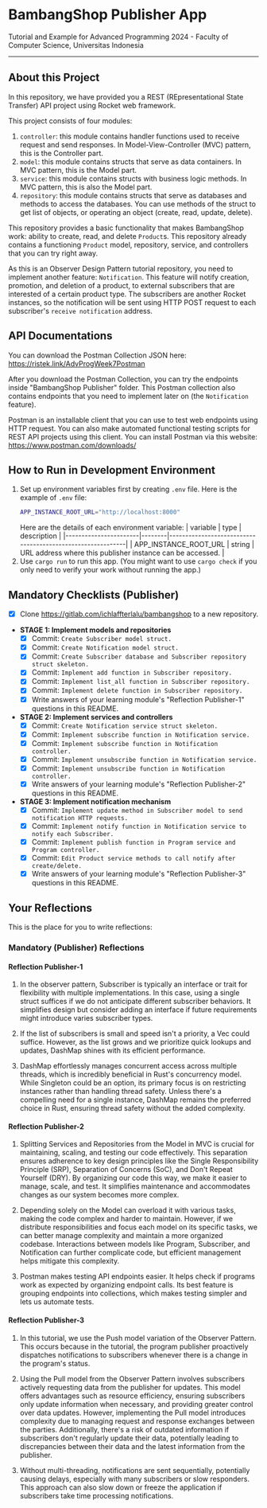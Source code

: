 # BambangShop Publisher App
Tutorial and Example for Advanced Programming 2024 - Faculty of Computer Science, Universitas Indonesia

---

## About this Project
In this repository, we have provided you a REST (REpresentational State Transfer) API project using Rocket web framework.

This project consists of four modules:
1.  `controller`: this module contains handler functions used to receive request and send responses.
    In Model-View-Controller (MVC) pattern, this is the Controller part.
2.  `model`: this module contains structs that serve as data containers.
    In MVC pattern, this is the Model part.
3.  `service`: this module contains structs with business logic methods.
    In MVC pattern, this is also the Model part.
4.  `repository`: this module contains structs that serve as databases and methods to access the databases.
    You can use methods of the struct to get list of objects, or operating an object (create, read, update, delete).

This repository provides a basic functionality that makes BambangShop work: ability to create, read, and delete `Product`s.
This repository already contains a functioning `Product` model, repository, service, and controllers that you can try right away.

As this is an Observer Design Pattern tutorial repository, you need to implement another feature: `Notification`.
This feature will notify creation, promotion, and deletion of a product, to external subscribers that are interested of a certain product type.
The subscribers are another Rocket instances, so the notification will be sent using HTTP POST request to each subscriber's `receive notification` address.

## API Documentations

You can download the Postman Collection JSON here: https://ristek.link/AdvProgWeek7Postman

After you download the Postman Collection, you can try the endpoints inside "BambangShop Publisher" folder.
This Postman collection also contains endpoints that you need to implement later on (the `Notification` feature).

Postman is an installable client that you can use to test web endpoints using HTTP request.
You can also make automated functional testing scripts for REST API projects using this client.
You can install Postman via this website: https://www.postman.com/downloads/

## How to Run in Development Environment
1.  Set up environment variables first by creating `.env` file.
    Here is the example of `.env` file:
    ```bash
    APP_INSTANCE_ROOT_URL="http://localhost:8000"
    ```
    Here are the details of each environment variable:
    | variable              | type   | description                                                |
    |-----------------------|--------|------------------------------------------------------------|
    | APP_INSTANCE_ROOT_URL | string | URL address where this publisher instance can be accessed. |
2.  Use `cargo run` to run this app.
    (You might want to use `cargo check` if you only need to verify your work without running the app.)

## Mandatory Checklists (Publisher)
-   [x] Clone https://gitlab.com/ichlaffterlalu/bambangshop to a new repository.
-   **STAGE 1: Implement models and repositories**
    -   [x] Commit: `Create Subscriber model struct.`
    -   [x] Commit: `Create Notification model struct.`
    -   [x] Commit: `Create Subscriber database and Subscriber repository struct skeleton.`
    -   [x] Commit: `Implement add function in Subscriber repository.`
    -   [x] Commit: `Implement list_all function in Subscriber repository.`
    -   [x] Commit: `Implement delete function in Subscriber repository.`
    -   [x] Write answers of your learning module's "Reflection Publisher-1" questions in this README.
-   **STAGE 2: Implement services and controllers**
    -   [x] Commit: `Create Notification service struct skeleton.`
    -   [x] Commit: `Implement subscribe function in Notification service.`
    -   [x] Commit: `Implement subscribe function in Notification controller.`
    -   [x] Commit: `Implement unsubscribe function in Notification service.`
    -   [x] Commit: `Implement unsubscribe function in Notification controller.`
    -   [x] Write answers of your learning module's "Reflection Publisher-2" questions in this README.
-   **STAGE 3: Implement notification mechanism**
    -   [x] Commit: `Implement update method in Subscriber model to send notification HTTP requests.`
    -   [x] Commit: `Implement notify function in Notification service to notify each Subscriber.`
    -   [x] Commit: `Implement publish function in Program service and Program controller.`
    -   [x] Commit: `Edit Product service methods to call notify after create/delete.`
    -   [x] Write answers of your learning module's "Reflection Publisher-3" questions in this README.

## Your Reflections
This is the place for you to write reflections:

### Mandatory (Publisher) Reflections

#### Reflection Publisher-1
1. In the observer pattern, Subscriber is typically an interface or trait for flexibility with multiple implementations. In this case, using a single struct suffices if we do not anticipate different subscriber behaviors. It simplifies design but consider adding an interface if future requirements might introduce varies subscriber types.

2. If the list of subscribers is small and speed isn't a priority, a Vec could suffice. However, as the list grows and we prioritize quick lookups and updates, DashMap shines with its efficient performance.

3. DashMap effortlessly manages concurrent access across multiple threads, which is incredibly beneficial in Rust's concurrency model. While Singleton could be an option, its primary focus is on restricting instances rather than handling thread safety. Unless there's a compelling need for a single instance, DashMap remains the preferred choice in Rust, ensuring thread safety without the added complexity.

#### Reflection Publisher-2
1. Splitting Services and Repositories from the Model in MVC is crucial for maintaining, scaling, and testing our code effectively. This separation ensures adherence to key design principles like the Single Responsibility Principle (SRP), Separation of Concerns (SoC), and Don't Repeat Yourself (DRY). By organizing our code this way, we make it easier to manage, scale, and test. It simplifies maintenance and accommodates changes as our system becomes more complex.

2. Depending solely on the Model can overload it with various tasks, making the code complex and harder to maintain. However, if we distribute responsibilities and focus each model on its specific tasks, we can better manage complexity and maintain a more organized codebase. Interactions between models like Program, Subscriber, and Notification can further complicate code, but efficient management helps mitigate this complexity.

3. Postman makes testing API endpoints easier. It helps check if programs work as expected by organizing endpoint calls. Its best feature is grouping endpoints into collections, which makes testing simpler and lets us automate tests.

#### Reflection Publisher-3
1. In this tutorial, we use the Push model variation of the Observer Pattern. This occurs because in the tutorial, the program publisher proactively dispatches notifications to subscribers whenever there is a change in the program's status.

2. Using the Pull model from the Observer Pattern involves subscribers actively requesting data from the publisher for updates. This model offers advantages such as resource efficiency, ensuring subscribers only update information when necessary, and providing greater control over data updates. However, implementing the Pull model introduces complexity due to managing request and response exchanges between the parties. Additionally, there's a risk of outdated information if subscribers don't regularly update their data, potentially leading to discrepancies between their data and the latest information from the publisher.

3. Without multi-threading, notifications are sent sequentially, potentially causing delays, especially with many subscribers or slow responders. This approach can also slow down or freeze the application if subscribers take time processing notifications.